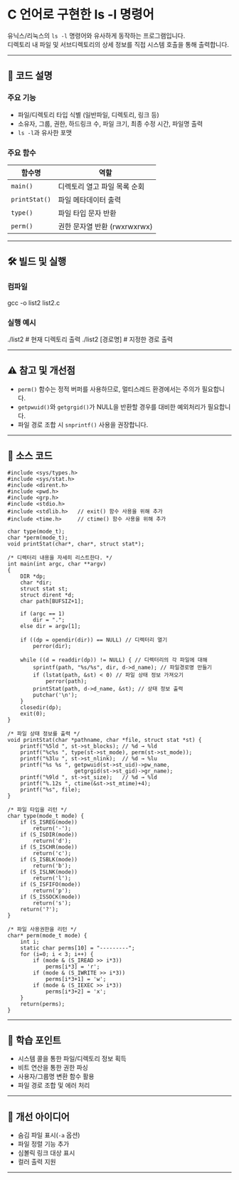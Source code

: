 # C 언어로 구현한 ls -l 명령어

유닉스/리눅스의 `ls -l` 명령어와 유사하게 동작하는 프로그램입니다.  
디렉토리 내 파일 및 서브디렉토리의 상세 정보를 직접 시스템 호출을 통해 출력합니다.

---

## 📂 코드 설명

### 주요 기능
- 파일/디렉토리 타입 식별 (일반파일, 디렉토리, 링크 등)
- 소유자, 그룹, 권한, 하드링크 수, 파일 크기, 최종 수정 시간, 파일명 출력
- `ls -l`과 유사한 포맷

### 주요 함수
| 함수명          | 역할                                   |
|-----------------|----------------------------------------|
| `main()`        | 디렉토리 열고 파일 목록 순회            |
| `printStat()`   | 파일 메타데이터 출력                    |
| `type()`        | 파일 타입 문자 반환                     |
| `perm()`        | 권한 문자열 반환 (rwxrwxrwx)            |

---

## 🛠️ 빌드 및 실행

### 컴파일
gcc -o list2 list2.c


### 실행 예시
./list2 # 현재 디렉토리 출력
./list2 [경로명] # 지정한 경로 출력


---

## ⚠️ 참고 및 개선점

- `perm()` 함수는 정적 버퍼를 사용하므로, 멀티스레드 환경에서는 주의가 필요합니다.
- `getpwuid()`와 `getgrgid()`가 NULL을 반환할 경우를 대비한 예외처리가 필요합니다.
- 파일 경로 조합 시 `snprintf()` 사용을 권장합니다.

---

## 📄 소스 코드
```
#include <sys/types.h>
#include <sys/stat.h>
#include <dirent.h>
#include <pwd.h>
#include <grp.h>
#include <stdio.h>
#include <stdlib.h>   // exit() 함수 사용을 위해 추가
#include <time.h>     // ctime() 함수 사용을 위해 추가

char type(mode_t);
char *perm(mode_t);
void printStat(char*, char*, struct stat*);

/* 디렉터리 내용을 자세히 리스트한다. */
int main(int argc, char **argv)
{
    DIR *dp;
    char *dir;
    struct stat st;
    struct dirent *d;
    char path[BUFSIZ+1];

    if (argc == 1)
        dir = ".";
    else dir = argv[1];

    if ((dp = opendir(dir)) == NULL) // 디렉터리 열기
        perror(dir);

    while ((d = readdir(dp)) != NULL) { // 디렉터리의 각 파일에 대해
        sprintf(path, "%s/%s", dir, d->d_name); // 파일경로명 만들기
        if (lstat(path, &st) < 0) // 파일 상태 정보 가져오기
            perror(path);
        printStat(path, d->d_name, &st); // 상태 정보 출력
        putchar('\n');
    }
    closedir(dp);
    exit(0);
}

/* 파일 상태 정보를 출력 */
void printStat(char *pathname, char *file, struct stat *st) {
    printf("%5ld ", st->st_blocks); // %d → %ld
    printf("%c%s ", type(st->st_mode), perm(st->st_mode));
    printf("%3lu ", st->st_nlink);  // %d → %lu
    printf("%s %s ", getpwuid(st->st_uid)->pw_name,
                     getgrgid(st->st_gid)->gr_name);
    printf("%9ld ", st->st_size);   // %d → %ld
    printf("%.12s ", ctime(&st->st_mtime)+4);
    printf("%s", file);
}

/* 파일 타입을 리턴 */
char type(mode_t mode) {
    if (S_ISREG(mode))
        return('-');
    if (S_ISDIR(mode))
        return('d');
    if (S_ISCHR(mode))
        return('c');
    if (S_ISBLK(mode))
        return('b');
    if (S_ISLNK(mode))
        return('l');
    if (S_ISFIFO(mode))
        return('p');
    if (S_ISSOCK(mode))
        return('s');
    return('?');
}

/* 파일 사용권한을 리턴 */
char* perm(mode_t mode) {
    int i;
    static char perms[10] = "---------";
    for (i=0; i < 3; i++) {
        if (mode & (S_IREAD >> i*3))
            perms[i*3] = 'r';
        if (mode & (S_IWRITE >> i*3))
            perms[i*3+1] = 'w';
        if (mode & (S_IEXEC >> i*3))
            perms[i*3+2] = 'x';
    }
    return(perms);
}
```
---

## 👀 학습 포인트

- 시스템 콜을 통한 파일/디렉토리 정보 획득
- 비트 연산을 통한 권한 파싱
- 사용자/그룹명 변환 함수 활용
- 파일 경로 조합 및 에러 처리

---

## 📝 개선 아이디어

- 숨김 파일 표시(`-a` 옵션)
- 파일 정렬 기능 추가
- 심볼릭 링크 대상 표시
- 컬러 출력 지원

---

